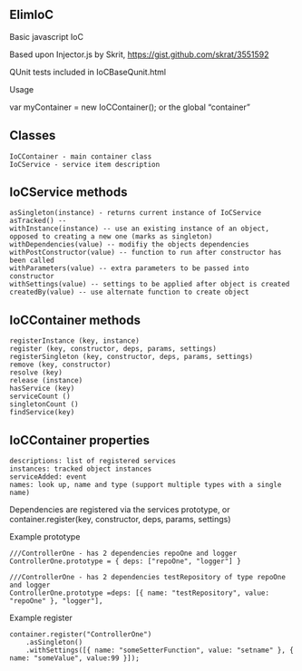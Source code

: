 ElimIoC
-------

Basic javascript IoC

Based upon Injector.js by Skrit, https://gist.github.com/skrat/3551592

QUnit tests included in IoCBaseQunit.html

Usage

var myContainer = new IoCContainer(); or the global “container”

Classes
-------

	IoCContainer - main container class
	IoCService - service item description
	
IoCService methods
-------

	asSingleton(instance) - returns current instance of IoCService
	asTracked() --
	withInstance(instance) -- use an existing instance of an object, opposed to creating a new one (marks as singleton)
	withDependencies(value) -- modifiy the objects dependencies
	withPostConstructor(value) -- function to run after constructor has been called
	withParameters(value) -- extra parameters to be passed into constructor
	withSettings(value) -- settings to be applied after object is created
	createdBy(value) -- use alternate function to create object

IoCContainer methods
-------

	registerInstance (key, instance)
	register (key, constructor, deps, params, settings)
	registerSingleton (key, constructor, deps, params, settings)
	remove (key, constructor)
	resolve (key)
	release (instance)
	hasService (key)
	serviceCount () 
	singletonCount ()
	findService(key)
	
IoCContainer properties
-------

	descriptions: list of registered services
	instances: tracked object instances
	serviceAdded: event
	names: look up, name and type (support multiple types with a single name)

Dependencies are registered via the services prototype, or container.register(key, constructor, deps, params, settings)

Example prototype

	///ControllerOne - has 2 dependencies repoOne and logger
	ControllerOne.prototype = { deps: ["repoOne", "logger"] }
	
	///ControllerOne - has 2 dependencies testRepository of type repoOne and logger
	ControllerOne.prototype =deps: [{ name: "testRepository", value: "repoOne" }, "logger"],

Example register

	container.register("ControllerOne")
		.asSingleton()
		.withSettings([{ name: "someSetterFunction", value: "setname" }, { name: "someValue", value:99 }]);
